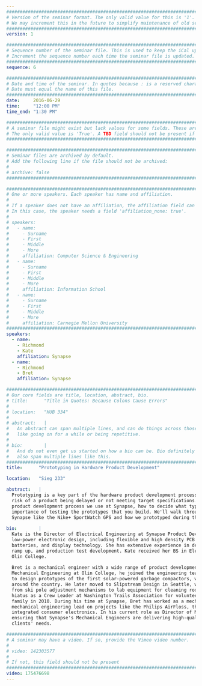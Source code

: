 ```yaml
---
################################################################################
# Version of the seminar format. The only valid value for this is '1'. 
# We may increment this in the future to simplify maintenance of old seminars.
################################################################################
version: 1

################################################################################
# Sequence number of the seminar file. This is used to keep the iCal up to date.
# Increment the sequence number each time the seminar file is updated.
################################################################################
sequence: 6

################################################################################
# Date and time of the seminar. In quotes because : is a reserved character.
# Date must equal the name of this file.
################################################################################
date:     2016-06-29
time:     "12:00 PM"
time_end: "1:30 PM"

################################################################################
# A seminar file might exist but lack values for some fields. These are 'TBD'. 
# The only valid value is 'True'. A TBD field should not be present if 'False'.
################################################################################

################################################################################
# Seminar files are archived by default.
# Add the following line if the file should not be archived:
#
# archive: false
################################################################################

################################################################################
# One or more speakers. Each speaker has name and affiliation.
#
# If a speaker does not have an affiliation, the affiliation field can be removed.
# In this case, the speaker needs a field 'affiliation_none: true'.
#
# speakers:
#   - name: 
#     - Surname
#     - First
#     - Middle
#     - More
#     affiliation: Computer Science & Engineering 
#   - name: 
#     - Surname
#     - First
#     - Middle
#     - More
#     affiliation: Information School 
#   - name: 
#     - Surname
#     - First
#     - Middle
#     - More
#     affiliation: Carnegie Mellon University 
################################################################################
speakers:
  - name:
    - Richmond
    - Kate
    affiliation: Synapse
  - name:
    - Richmond
    - Bret
    affiliation: Synapse    

################################################################################
# Our core fields are title, location, abstract, bio.
# title:      "Title in Quotes: Because Colons Cause Errors"
# 
# location:   "HUB 334"
# 
# abstract:   |
#   An abstract can span multiple lines, and can do things across those lines,
#   like going on for a while or being repetitive.
# 
# bio:        |
#   And do not even get us started on how a bio can be. Bio definitely can
#   also span multiple lines like this.
################################################################################
title:      "Prototyping in Hardware Product Development"

location:   "Sieg 233"

abstract:   |
  Prototyping is a key part of the hardware product development process. When done well, prototyping can reduce the 
  risk of a product being delayed or not meeting target specifications. In this talk, we'll go through the hardware 
  product development process we use at Synapse, how to decide what type of prototypes you should make, and the 
  importance of testing the prototypes that you build. We'll walk through some examples of product we've developed at 
  Synapse like the Nike+ SportWatch GPS and how we prototyped during their development.
  
bio:        |
  Kate is the Director of Electrical Engineering at Synapse Product Development. She specializes in miniaturized 
  low-power electronic design, including flexible and high density PCB design, low power microcontrollers and radios, 
  batteries, and display technology. She has extensive experience in design for manufacturing, contract manufacturer 
  ramp up, and production test development. Kate received her BS in Electrical and Computer Engineering from 
  Olin College.
  
  Bret is a mechanical engineer with a wide range of product development experience. While earning his B.S. in 
  Mechanical Engineering at Olin College, he joined the engineering team at Seahorse Power Company (now BigBelly Solar) 
  to design prototypes of the first solar-powered garbage compactors, which are now seen on street corners in cities 
  around the country. He later moved to Slipstream Design in Seattle, where he worked on a diverse set of projects, 
  from ski pole adjustment mechanisms to lab equipment for cleaning rodent cages in research institutions. After a 
  hiatus as a Crew Leader at Washington Trails Association for volunteer trail maintenance crews, he joined the Synapse 
  family in 2010. During his time at Synapse, Bret has worked as a mechanical engineer, a project manager, and a 
  mechanical engineering lead on projects like the Philips AirFloss, the Viableware RAIL, and a number of small, highly 
  integrated consumer electronics. In his current role as Director of Mechanical Engineering, Bret is responsible for 
  ensuring that Synapse's Mechanical Engineers are delivering high-quality product development consulting to meet their 
  clients' needs.

################################################################################
# A seminar may have a video. If so, provide the Vimeo video number.
#
# video: 142303577
#
# If not, this field should not be present 
################################################################################
video: 175476698
---
```

